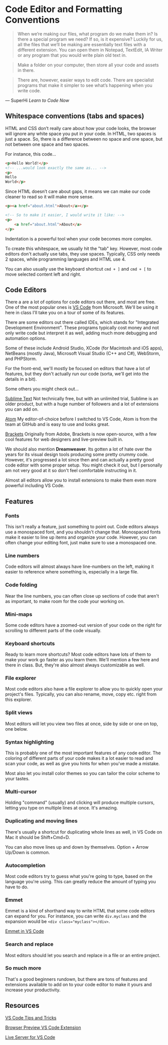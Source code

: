 # Code Editor and Formatting Conventions

> When we’re making our files, what program do we make them in? Is there a special program we need? If so, is it expensive? Luckily for us, all the files that we’ll be making are essentially text files with a different extension. You can open them in Notepad, TextEdit, IA Writer or any program that you would write plain old text in.

> Make a folder on your computer, then store all your code and assets in there.

> There are, however, easier ways to edit code. There are specialist programs that make it simpler to see what’s happening when you write code.

&mdash; SuperHi _Learn to Code Now_

## Whitespace conventions (tabs and spaces)

HTML and CSS don’t really care about how your code looks, the browser will ignore any white space you put in your code. In HTML, two spaces is just a space. So, there is a difference between no space and one space, but not between one space and two spaces.


For instance, this code...
```html
<p>Hello World!</p>
<!-- ...would look exactly the same as... -->
<p>
Hello 
World</p>
```

Since HTML doesn’t care about gaps, it means we can make our code cleaner to read so it will make more sense.

```html 
<p><a href="about.html">About</a></p>

<!-- So to make it easier, I would write it like: -->
<p>
    <a href="about.html">About</a>
</p>
```

Indentation is a powerful tool when your code becomes more complex.

To create this whitespace, we usually hit the "tab" key. However, most code editors don't actually use tabs, they use spaces. Typically, CSS only needs 2 spaces, while programming languages and HTML use 4.

You can also usually use the keyboard shortcut `cmd + ]` and `cmd + [` to move selected content left and right.

## Code Editors

There a are a lot of options for code editors out there, and most are free. One of the most popular ones is [VS Code](https://code.visualstudio.com/) from Microsoft. We'll be using it here in class I'll take you on a tour of some of its features.

There are some editors out there called IDEs, which stands for "Integrated Development Environment". These programs typically cost money and not only write code but interpret it as well, adding much more debugging and automation options.

Some of these include Android Studio, XCode (for Macintosh and iOS apps), NetBeans (mostly Java), Microsoft Visual Studio (C++ and C#), WebStorm, and PHPStorm.

For the front-end, we'll mostly be focused on editors that have a lot of features, but they don't actually run our code (sorta, we'll get into the details in a bit). 

Some others you might check out...

[Sublime Text](https://www.sublimetext.com/)
Not technically free, but with an unlimited trial, Sublime is an older product, but with a huge number of followers and a lot of extensions you can add on. 

[Atom](https://atom.io/)
My editor-of-choice before I switched to VS Code, Atom is from the team at GitHub and is easy to use and looks great.

[Brackets](http://brackets.io/)
Originally from Adobe, Brackets is now open-source, with a few cool features for web designers and live-preview built in.

We should also mention **Dreamweaver**. Its gotten a lot of hate over the years for its visual design tools producing some pretty crummy code. However, it's progressed a lot since then and can actually a pretty good code editor with some proper setup. You might check it out, but I personally am not very good at it so don't feel comfortable instructing in it. 

Almost all editors allow you to install extensions to make them even more powerful including VS Code.

## Features

### Fonts

This isn't really a feature, just something to point out. Code editors always use a monospaced font, and you shouldn't change that. Monospaced fonts make it easier to line up items and organize your code. However, you can often change your editing font, just make sure to use a monospaced one.

### Line numbers

Code editors will almost always have line-numbers on the left, making it easier to reference where something is, especially in a large file. 

### Code folding

Near the line numbers, you can often close up sections of code that aren't as important, to make room for the code your working on.

### Mini-maps

Some code editors have a zoomed-out version of your code on the right for scrolling to different parts of the code visually.

### Keyboard shortcuts

Ready to learn more shortcuts? Most code editors have lots of them to make your work go faster as you learn them. We'll mention a few here and there in class. But, they're also almost always customizable as well.

### File explorer

Most code editors also have a file explorer to allow you to quickly open your project's files. Typically, you can also rename, move, copy etc. right from this explorer.

### Split views

Most editors will let you view two files at once, side by side or one on top, one below.

### Syntax highlighting

This is probably one of the most important features of any code editor. The coloring of different parts of your code makes it a lot easier to read and scan your code, as well as give you hints for when you've made a mistake. 

Most also let you install color themes so you can tailor the color scheme to your tastes.

### Multi-cursor

Holding "command" (usually) and clicking will produce multiple cursors, letting you type on multiple lines at once. It's amazing.

### Duplicating and moving lines

There's usually a shortcut for duplicating whole lines as well, in VS Code on Mac it should be Shift+Cmd+D. 

You can also move lines up and down by themselves. Option + Arrow Up/Down is common.

### Autocompletion

Most code editors try to guess what you're going to type, based on the language you're using. This can greatly reduce the amount of typing you have to do.

### Emmet

Emmet is a kind of shorthand way to write HTML that some code editors can expand for you. For instance, you can write `div.myclass` and the expansion would be `<div class="myclass"></div>`.

[Emmet in VS Code](https://code.visualstudio.com/docs/editor/emmet)

### Search and replace

Most editors should let you search and replace in a file or an entire project.

### So much more

That's a good beginners rundown, but there are tons of features and extensions available to add on to your code editor to make it yours and increase your productivity.

## Resources

[VS Code Tips and Tricks](https://code.visualstudio.com/docs/getstarted/tips-and-tricks)

[Browser Preview VS Code Extension](https://marketplace.visualstudio.com/items?itemName=auchenberg.vscode-browser-preview)

[Live Server for VS Code](https://marketplace.visualstudio.com/items?itemName=ritwickdey.LiveServer)

